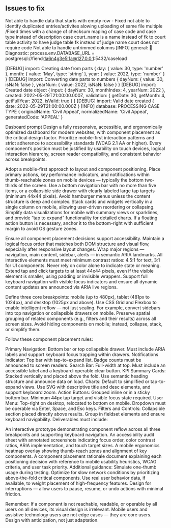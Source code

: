 ## Issues to fix
Not able to handle data that starts with empty row - Fixed 
not able to identify duplicated entries/activites alowing uploading of same file multiple /Fixed
times with a change of checksum
maping of case code and case type instead of description
case court_name is a name instead of fk to court table
activity to have judge table fk instead of judge name
court does not require code
Not able to handle untrimmed columns
[INFO] general: 🔧 Diagnostic: process.env.DATABASE_URL = postgresql://fiend:1a6n4g3e5l1a@127.0.0.1:5432/caseload


[DEBUG] import: Creating date from parts {
  day: { value: 30, type: 'number' },
  month: { value: 'May', type: 'string' },
  year: { value: 2022, type: 'number' }
}
[DEBUG] import: Converting date parts to numbers {
  dayNum: { value: 30, isNaN: false },
  yearNum: { value: 2022, isNaN: false }
}
[DEBUG] import: Created date object {
  input: { dayNum: 30, monthIndex: 4, yearNum: 2022 },
  created: 2022-05-29T21:00:00.000Z,
  validation: { getDate: 30, getMonth: 4, getFullYear: 2022, isValid: true }
}
[DEBUG] import: Valid date created { date: 2022-05-29T21:00:00.000Z }
[INFO] database: PROCESSING CASE TYPE {
  originalName: 'Civil Appeal',
  normalizedName: 'Civil Appeal',
  generatedCode: 'APPEAL'
}



Dasboard prompt 
Design a fully responsive, accessible, and ergonomically optimized dashboard for modern websites, with component placement as the critical design factor. Prioritize mobile-first interaction patterns and strict adherence to accessibility standards (WCAG 2.1 AA or higher). Every component’s position must be justified by usability on touch devices, logical interaction hierarchy, screen reader compatibility, and consistent behavior across breakpoints.

Adopt a mobile-first approach to layout and component positioning. Place primary actions, key performance indicators, and notifications within thumb-reachable zones on mobile devices — typically the bottom two-thirds of the screen. Use a bottom navigation bar with no more than five items, or a collapsible side drawer with clearly labeled large tap targets (minimum 44x44 pixels). Avoid hamburger menus unless the content structure is deep and complex. Stack cards and widgets vertically in a single column on mobile, allowing user-driven reordering or collapsing. Simplify data visualizations for mobile with summary views or sparklines, and provide “tap to expand” functionality for detailed charts. If a floating action button is necessary, anchor it to the bottom-right with sufficient margin to avoid OS gesture zones.

Ensure all component placement decisions support accessibility. Maintain a logical focus order that matches both DOM structure and visual flow, especially after responsive layout changes. Wrap major regions — navigation, main content, sidebar, alerts — in semantic ARIA landmarks. All interactive elements must meet minimum contrast ratios: 4.5:1 for text, 3:1 for UI components. Never rely on color alone to indicate state or meaning. Extend tap and click targets to at least 44x44 pixels, even if the visible element is smaller, using padding or invisible wrappers. Support full keyboard navigation with visible focus indicators and ensure all dynamic content updates are announced via ARIA live regions.

Define three core breakpoints: mobile (up to 480px), tablet (481px to 1024px), and desktop (1025px and above). Use CSS Grid and Flexbox to enable intelligent reflow — not just scaling. For example, convert sidebars into top navigation or collapsible drawers on mobile. Preserve spatial grouping of related components (e.g., filters and their results) across all screen sizes. Avoid hiding components on mobile; instead, collapse, stack, or simplify them.

Follow these component placement rules:

Primary Navigation: Bottom bar or top collapsible drawer. Must include ARIA labels and support keyboard focus trapping within drawers.
Notifications Indicator: Top bar with tap-to-expand list. Badge counts must be announced to screen readers.
Search Bar: Full-width at top. Must include an accessible label and a keyboard-operable clear button.
KPI Summary Cards: Stacked vertically and placed above the fold. Use semantic heading structure and announce data on load.
Charts: Default to simplified or tap-to-expand views. Use SVG with descriptive title and desc elements, and support keyboard zoom.
Action Buttons: Grouped inline or in a sticky bottom bar. Minimum 44px tap target and visible focus state required.
User Menu: Top-right on desktop, relocated to bottom on mobile. Dropdown must be operable via Enter, Space, and Esc keys.
Filters and Controls: Collapsible section placed directly above results. Group in fieldset elements and ensure keyboard navigability.
Deliverables must include:

An interactive prototype demonstrating component reflow across all three breakpoints and supporting keyboard navigation.
An accessibility audit sheet with annotated screenshots indicating focus order, color contrast ratios, ARIA implementation, and touch target sizes.
A mobile ergonomics heatmap overlay showing thumb-reach zones and alignment of key components.
A component placement rationale document explaining each positioning decision with reference to mobile usability heuristics, WCAG criteria, and user task priority.
Additional guidance: Simulate one-thumb usage during testing. Optimize for slow network conditions by prioritizing above-the-fold critical components. Use real user behavior data, if available, to weight placement of high-frequency features. Design for interruptions — allow users to pause, resume, or undo actions with minimal friction.

Remember: If a component is not reachable, readable, or operable by all users on all devices, its visual design is irrelevant. Mobile users and assistive technology users are not edge cases — they are core users. Design with anticipation, not just adaptation.